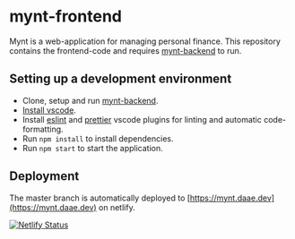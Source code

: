 # mynt-frontend

Mynt is a web-application for managing personal finance. This repository contains the frontend-code and requires [mynt-backend](https://github.com/petterdaae/mynt-backend) to run.

## Setting up a development environment

- Clone, setup and run [mynt-backend](https://github.com/petterdaae/mynt-backend).
- [Install vscode](https://code.visualstudio.com/).
- Install [eslint](https://marketplace.visualstudio.com/items?itemName=dbaeumer.vscode-eslint) and [prettier](https://marketplace.visualstudio.com/items?itemName=esbenp.prettier-vscode) vscode plugins for linting and automatic code-formatting.
- Run `npm install` to install dependencies.
- Run `npm start` to start the application.

## Deployment

The master branch is automatically deployed to [https://mynt.daae.dev](https://mynt.daae.dev) on netlify.

[![Netlify Status](https://api.netlify.com/api/v1/badges/b2e10304-122d-43a7-a21f-33c085b91c67/deploy-status)](https://app.netlify.com/sites/priceless-hugle-2779f6/deploys)
